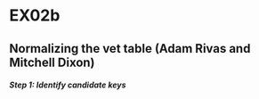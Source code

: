 # EX02b
## Normalizing the vet table (Adam Rivas and Mitchell Dixon)

##### Step 1: Identify candidate keys

